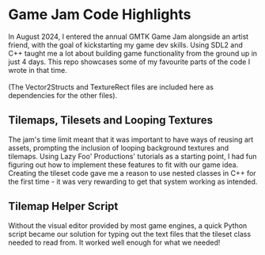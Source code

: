 # Game Jam Code Highlights

In August 2024, I entered the annual GMTK Game Jam alongside an artist friend, with the goal of kickstarting my game dev skills. Using SDL2 and C++ taught me a lot about building game functionality from the ground up in just 4 days. This repo showcases some of my favourite parts of the code I wrote in that time.
<br><br>
(The Vector2Structs and TextureRect files are included here as dependencies for the other files).

## Tilemaps, Tilesets and Looping Textures
The jam's time limit meant that it was important to have ways of reusing art assets, prompting the inclusion of looping background textures and tilemaps. Using Lazy Foo' Productions' tutorials as a starting point, I had fun figuring out how to implement these features to fit with our game idea. Creating the tileset code gave me a reason to use nested classes in C++ for the first time - it was very rewarding to get that system working as intended.

## Tilemap Helper Script
Without the visual editor provided by most game engines, a quick Python script became our solution for typing out the text files that the tileset class needed to read from. It worked well enough for what we needed!
